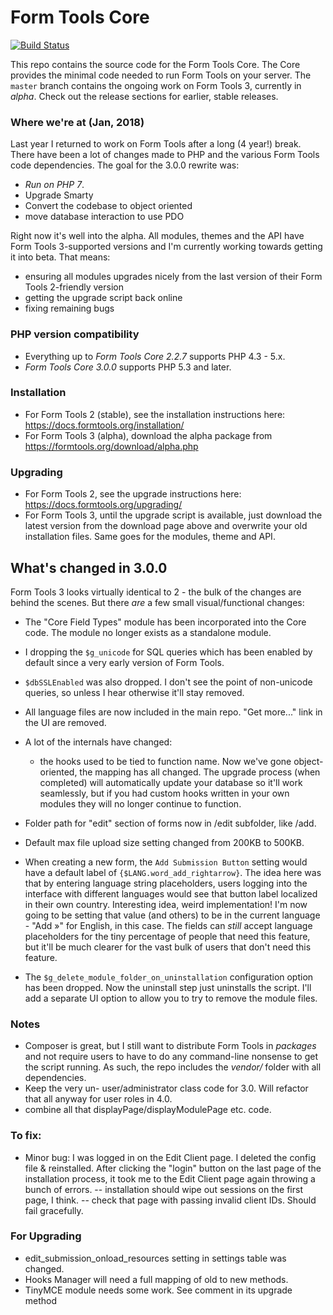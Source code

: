 # Form Tools Core

[![Build Status](https://travis-ci.org/formtools/core.svg?branch=master)](https://travis-ci.org/formtools/core)

This repo contains the source code for the Form Tools Core. The Core provides the minimal code needed to run Form Tools
on your server. The `master` branch contains the ongoing work on Form Tools 3, currently in *alpha*. Check out the
release sections for earlier, stable releases. 

### Where we're at (Jan, 2018)

Last year I returned to work on Form Tools after a long (4 year!) break. There have been a lot of changes made 
to PHP and the various Form Tools code dependencies. The goal for the 3.0.0 rewrite was:

- *Run on PHP 7*.
- Upgrade Smarty
- Convert the codebase to object oriented
- move database interaction to use PDO

Right now it's well into the alpha. All modules, themes and the API have Form Tools 3-supported versions and I'm currently 
working towards getting it into beta. That means:
- ensuring all modules upgrades nicely from the last version of their Form Tools 2-friendly version
- getting the upgrade script back online
- fixing remaining bugs
 

### PHP version compatibility

- Everything up to *Form Tools Core 2.2.7* supports PHP 4.3 - 5.x.
- *Form Tools Core 3.0.0* supports PHP 5.3 and later.

### Installation

- For Form Tools 2 (stable), see the installation instructions here: https://docs.formtools.org/installation/
- For Form Tools 3 (alpha), download the alpha package from https://formtools.org/download/alpha.php

### Upgrading

- For Form Tools 2, see the upgrade instructions here: https://docs.formtools.org/upgrading/
- For Form Tools 3, until the upgrade script is available, just download the latest version from the
download page above and overwrite your old installation files. Same goes for the modules, theme and API. 


## What's changed in 3.0.0

Form Tools 3 looks virtually identical to 2 - the bulk of the changes are behind the scenes. But there *are* a few
small visual/functional changes:

- The "Core Field Types" module has been incorporated into the Core code. The module no longer exists as a standalone
module.
- I dropping the `$g_unicode` for SQL queries which has been enabled by default since a very early version of Form Tools.
- `$dbSSLEnabled` was also dropped.
I don't see the point of non-unicode queries, so unless I hear otherwise it'll stay removed.
- All language files are now included in the main repo. "Get more..." link in the UI are removed.
- A lot of the internals have changed:
    - the hooks used to be tied to function name. Now we've gone object-oriented, the mapping has all changed. The 
    upgrade process (when completed) will automatically update your database so it'll work seamlessly, but if you had
    custom hooks written in your own modules they will no longer continue to function.

- Folder path for "edit" section of forms now in /edit subfolder, like /add.
- Default max file upload size setting changed from 200KB to 500KB.
- When creating a new form, the `Add Submission Button` setting would have a default label of `{$LANG.word_add_rightarrow}`.
The idea here was that by entering language string placeholders, users logging into the interface with different
languages would see that button label localized in their own country. Interesting idea, weird implementation! I'm now
going to be setting that value (and others) to be in the current language - "Add &raquo;" for English, in this case.
The fields can _still_ accept language placeholders for the tiny percentage of people that need this feature, but it'll
be much clearer for the vast bulk of users that don't need this feature.
- The `$g_delete_module_folder_on_uninstallation` configuration option has been dropped. Now the uninstall step just 
uninstalls the script. I'll add a separate UI option to allow you to try to remove the module files.

### Notes

- Composer is great, but I still want to distribute Form Tools in _packages_ and not require users to have to do any 
command-line nonsense to get the script running. As such, the repo includes the _vendor/_ folder with all dependencies.
- Keep the very un- user/administrator class code for 3.0. Will refactor that all anyway for user roles in 4.0.
- combine all that displayPage/displayModulePage etc. code.

### To fix:

- Minor bug: I was logged in on the Edit Client
page. I deleted the config file & reinstalled. After clicking the "login" button on the last page of the installation 
process, it took me to the Edit Client page again throwing a bunch of errors.
  -- installation should wipe out sessions on the first page, I think. 
  -- check that page with passing invalid client IDs. Should fail gracefully.

### For Upgrading
- edit_submission_onload_resources setting in settings table was changed. 
- Hooks Manager will need a full mapping of old to new methods. 
- TinyMCE module needs some work. See comment in its upgrade method
